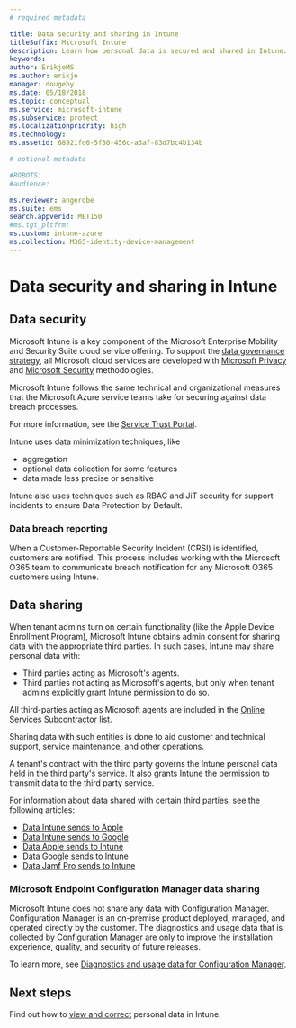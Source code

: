 ```yaml
---
# required metadata

title: Data security and sharing in Intune
titleSuffix: Microsoft Intune
description: Learn how personal data is secured and shared in Intune.
keywords:
author: ErikjeMS
ms.author: erikje
manager: dougeby
ms.date: 05/18/2018
ms.topic: conceptual
ms.service: microsoft-intune
ms.subservice: protect
ms.localizationpriority: high
ms.technology:
ms.assetid: 68921fd6-5f50-456c-a3af-83d7bc4b134b

# optional metadata

#ROBOTS:
#audience:

ms.reviewer: angerobe
ms.suite: ems
search.appverid: MET150
#ms.tgt_pltfrm:
ms.custom: intune-azure
ms.collection: M365-identity-device-management
---
```


# Data security and sharing in Intune


## Data security

Microsoft Intune is a key component of the Microsoft Enterprise Mobility and Security Suite cloud service offering. To support the [data governance strategy](https://www.microsoft.com/en-us/TrustCenter/Security/default.aspx), all Microsoft cloud services are developed with [Microsoft Privacy](https://www.microsoft.com/en-us/trustcenter/privacy) and [Microsoft Security](https://www.microsoft.com/en-us/trustcenter/security/) methodologies.  

Microsoft Intune follows the same technical and organizational measures that the Microsoft Azure service teams take for securing against data breach processes.

For more information, see the [Service Trust Portal](https://www.microsoft.com/en-us/TrustCenter/stp).

Intune uses data minimization techniques, like

- aggregation
- optional data collection for some features
- data made less precise or sensitive

Intune also uses techniques such as RBAC and JiT security for support incidents to ensure Data Protection by Default. 

### Data breach reporting

When a Customer-Reportable Security Incident (CRSI) is identified, customers are notified. This process includes working with the Microsoft O365 team to communicate breach notification for any Microsoft O365 customers using Intune.

## Data sharing

When tenant admins turn on certain functionality (like the Apple Device Enrollment Program), Microsoft Intune obtains admin consent for sharing data with the appropriate third parties. In such cases, Intune may share personal data with:

- Third parties acting as Microsoft's agents.
- Third parties not acting as Microsoft's agents, but only when tenant admins explicitly grant Intune permission to do so.

All third-parties acting as Microsoft agents are included in the [Online Services Subcontractor list](https://aka.ms/Online_Serv_Subcontractor_List).

Sharing data with such entities is done to aid customer and technical support, service maintenance, and other operations.

A tenant's contract with the third party governs the Intune personal data held in the third party's service. It also grants Intune the permission to transmit data to the third party service.  

For information about data shared with certain third parties, see the following articles:
- [Data Intune sends to Apple](data-intune-sends-to-apple.md)
- [Data Intune sends to Google](data-intune-sends-to-google.md)
- [Data Apple sends to Intune](data-apple-sends-to-intune.md)
- [Data Google sends to Intune](data-google-sends-to-intune.md)
- [Data Jamf Pro sends to Intune](data-jamf-sends-to-intune.md)

### Microsoft Endpoint Configuration Manager data sharing

Microsoft Intune does not share any data with Configuration Manager. Configuration Manager is an on-premise product deployed, managed, and operated directly by the customer. The diagnostics and usage data that is collected by Configuration Manager are only to improve the installation experience, quality, and security of future releases.

To learn more, see [Diagnostics and usage data for Configuration Manager](https://docs.microsoft.com/configmgr/core/plan-design/diagnostics/diagnostics-and-usage-data). 


## Next steps

Find out how to [view and correct](privacy-data-view-correct.md) personal data in Intune.
